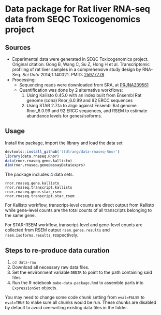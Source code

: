 # Data package for Rat liver RNA-seq data from SEQC Toxicogenomics project

## Sources

  * Experimental data were generated in SEQC Toxicogenomics project. Original citation: Gong B, Wang C, Su Z, Hong H et al. Transcriptomic profiling of rat liver samples in a comprehensive study design by RNA-Seq. _Sci Data_ 2014;1:140021. PMID: [25977778](https://www.ncbi.nlm.nih.gov/pubmed/25977778)
  * Processing:
    * Sequencing reads were downloaded from SRA, at [PRJNA239561](https://www.ncbi.nlm.nih.gov/bioproject/?term=PRJNA239561)
    * Quantification was done by 2 alternative workflows:
      1. Using Kallisto 0.45.0 with an index built from Ensembl Rat genome (cdna) Rnor_6.0.99 and 92 ERCC sequences
      2. Using STAR 2.7.1a to align against Ensembl Rat genome Rnor_6.0.99 and 92 ERCC sequences, and RSEM to estimate abundance levels for genes/isoforms.
  
## Usage

Install the package, import the library and load the data set

```R
devtools::install_github('ttdtrang/data-rnaseq-Rnor')
library(data.rnaseq.Rnor)
data(rnor.rnaseq.gene.kallisto)
dim(rnor.rnaseq.gene@assayData$exprs)
```

The package includes 4 data sets.
```
rnor.rnaseq.gene.kallisto
rnor.rnaseq.transcript.kallisto
rnor.rnaseq.gene.star_rsem
rnor.rnaseq.transcript.star_rsem
```

For Kallisto workflow, transcript-level counts are direct output from Kallisto while gene-level counts are the total counts of all transcripts belonging to the same gene.

For STAR-RSEM workflow, transcript-level and gene-level counts are collected from RSEM output `rsem.genes.results` and `rsem.isoforms.results`, respectively.

## Steps to re-produce data curation

1. `cd data-raw`
2. Download all necessary raw data files.
3. Set the environment variable `DBDIR` to point to the path containing said files
4. Run the R notebook `make-data-package.Rmd` to assemble parts into `ExpressionSet` objects.

You may need to change some code chunk setting from `eval=FALSE` to `eval=TRUE` to make sure all chunks would be run. These chunks are disabled by default to avoid overwriting existing data files in the folder.
